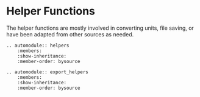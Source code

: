 # Helper Functions

The helper functions are mostly involved in converting units, file saving, or have been adapted from other sources as needed.

```{eval-rst}
.. automodule:: helpers
    :members:
    :show-inheritance:
    :member-order: bysource
```

```{eval-rst}
.. automodule:: export_helpers
    :members:
    :show-inheritance:
    :member-order: bysource
```

